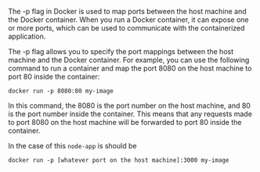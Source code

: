 The -p flag in Docker is used to map ports between the host machine and the Docker container. When you run a Docker container, it can expose one or more ports, which can be used to communicate with the containerized application.


The -p flag allows you to specify the port mappings between the host machine and the Docker container. For example, you can use the following command to run a container and map the port 8080 on the host machine to port 80 inside the container:


``docker run -p 8080:80 my-image``

In this command, the 8080 is the port number on the host machine, and 80 is the port number inside the container. This means that any requests made to port 8080 on the host machine will be forwarded to port 80 inside the container.


In the case of this ``node-app`` is should be

``docker run -p [whatever port on the host machine]:3000 my-image``
